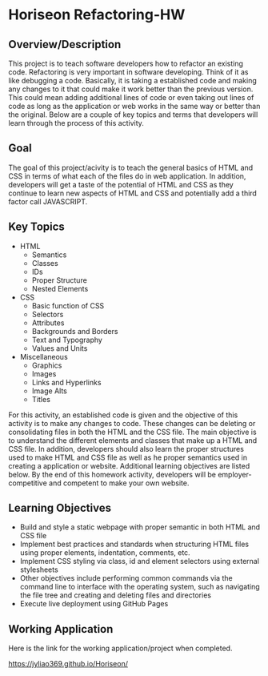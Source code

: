# Horiseon Refactoring-HW

## Overview/Description

This project is to teach software developers how to refactor an existing code. Refactoring is very important in software developing. Think of it as like debugging a code. Basically, it is taking a established code and making any changes to it that could make it work better than the previous version. This could mean adding additional lines of code or even taking out lines of code as long as the application or web works in the same way or better than the original. Below are a couple of key topics and terms that developers will learn through the process of this activity.

## Goal

The goal of this project/acivity is to teach the general basics of HTML and CSS in terms of what each of the files do in web application. In addition, developers will get a taste of the potential of HTML and CSS as they continue to learn new aspects of HTML and CSS and potentially add a third factor call JAVASCRIPT. 

## Key Topics

* HTML
  * Semantics
  * Classes
  * IDs
  * Proper Structure
  * Nested Elements
* CSS
  * Basic function of CSS
  * Selectors
  * Attributes 
  * Backgrounds and Borders
  * Text and Typography
  * Values and Units
* Miscellaneous 
  * Graphics
  * Images
  * Links and Hyperlinks
  * Image Alts
  * Titles

For this activity, an established code is given and the objective of this activity is to make any changes to code. These changes can be deleting or consolidating files in both the HTML and the CSS file. The main objective is to understand the different elements and classes that make up a HTML and CSS file. In addition, developers should also learn the proper structures used to make HTML and CSS file as well as he proper semantics used in creating a application or website. Additional learning objectives are listed below. By the end of this homework activity, developers will be employer-competitive and competent to make your own website.

## Learning Objectives

* Build and style a static webpage with proper semantic in both HTML and CSS file
* Implement best practices and standards when structuring HTML files using proper elements, indentation, comments, etc.
* Implement CSS styling via class, id and element selectors using external stylesheets
* Other objectives include performing common commands via the command line to interface with the operating system, such as navigating the file tree and creating and deleting files and directories
* Execute live deployment using GitHub Pages


## Working Application

Here is the link for the working application/project when completed.

https://jyliao369.github.io/Horiseon/